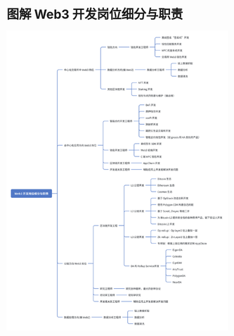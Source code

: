 # 图解 Web3 开发岗位细分与职责


[![Web3Jops](https://github.com/the-web3/iiiustrated-web3/blob/main/imageweb2_2.png)](https://github.com/the-web3/iiiustrated-web3)
